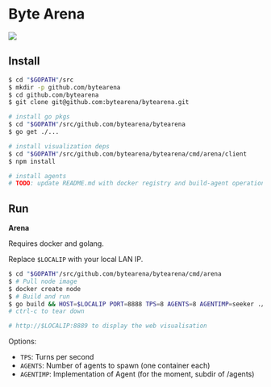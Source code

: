 # Byte Arena

![](https://cloud.githubusercontent.com/assets/4974818/24494371/57a8073c-1532-11e7-9026-469640cea9a7.png)

## Install

```bash
$ cd "$GOPATH"/src
$ mkdir -p github.com/bytearena
$ cd github.com/bytearena
$ git clone git@github.com:bytearena/bytearena.git

# install go pkgs
$ cd "$GOPATH"/src/github.com/bytearena/bytearena
$ go get ./...

# install visualization deps
$ cd "$GOPATH"/src/github.com/bytearena/bytearena/cmd/arena/client
$ npm install

# install agents
# TODO: update README.md with docker registry and build-agent operations

```

## Run

**Arena**

Requires docker and golang.

Replace `$LOCALIP` with your local LAN IP.

```bash
$ cd "$GOPATH"/src/github.com/bytearena/bytearena/cmd/arena
$ # Pull node image
$ docker create node
$ # Build and run
$ go build && HOST=$LOCALIP PORT=8888 TPS=8 AGENTS=8 AGENTIMP=seeker ./arena
# ctrl-c to tear down

# http://$LOCALIP:8889 to display the web visualisation

```

Options:
* `TPS`: Turns per second
* `AGENTS`: Number of agents to spawn (one container each)
* `AGENTIMP`: Implementation of Agent (for the moment, subdir of /agents)
